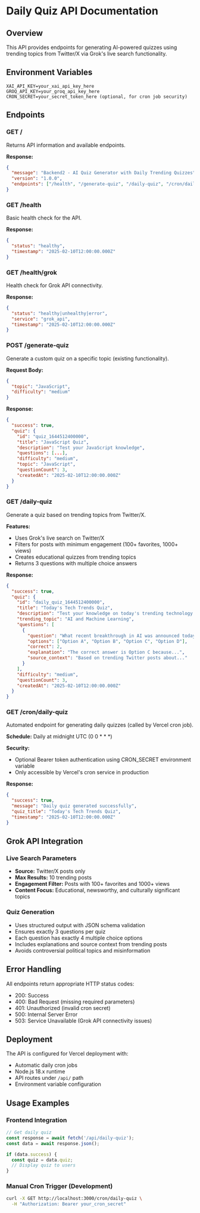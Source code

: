 # Daily Quiz API Documentation

## Overview
This API provides endpoints for generating AI-powered quizzes using trending topics from Twitter/X via Grok's live search functionality.

## Environment Variables
```
XAI_API_KEY=your_xai_api_key_here
GROQ_API_KEY=your_groq_api_key_here
CRON_SECRET=your_secret_token_here (optional, for cron job security)
```

## Endpoints

### GET /
Returns API information and available endpoints.

**Response:**
```json
{
  "message": "Backend2 - AI Quiz Generator with Daily Trending Quizzes",
  "version": "1.0.0",
  "endpoints": ["/health", "/generate-quiz", "/daily-quiz", "/cron/daily-quiz"]
}
```

### GET /health
Basic health check for the API.

**Response:**
```json
{
  "status": "healthy",
  "timestamp": "2025-02-10T12:00:00.000Z"
}
```

### GET /health/grok
Health check for Grok API connectivity.

**Response:**
```json
{
  "status": "healthy|unhealthy|error",
  "service": "grok_api",
  "timestamp": "2025-02-10T12:00:00.000Z"
}
```

### POST /generate-quiz
Generate a custom quiz on a specific topic (existing functionality).

**Request Body:**
```json
{
  "topic": "JavaScript",
  "difficulty": "medium"
}
```

**Response:**
```json
{
  "success": true,
  "quiz": {
    "id": "quiz_1644512400000",
    "title": "JavaScript Quiz",
    "description": "Test your JavaScript knowledge",
    "questions": [...],
    "difficulty": "medium",
    "topic": "JavaScript",
    "questionCount": 3,
    "createdAt": "2025-02-10T12:00:00.000Z"
  }
}
```

### GET /daily-quiz
Generate a quiz based on trending topics from Twitter/X.

**Features:**
- Uses Grok's live search on Twitter/X
- Filters for posts with minimum engagement (100+ favorites, 1000+ views)
- Creates educational quizzes from trending topics
- Returns 3 questions with multiple choice answers

**Response:**
```json
{
  "success": true,
  "quiz": {
    "id": "daily_quiz_1644512400000",
    "title": "Today's Tech Trends Quiz",
    "description": "Test your knowledge on today's trending technology topics",
    "trending_topic": "AI and Machine Learning",
    "questions": [
      {
        "question": "What recent breakthrough in AI was announced today?",
        "options": ["Option A", "Option B", "Option C", "Option D"],
        "correct": 2,
        "explanation": "The correct answer is Option C because...",
        "source_context": "Based on trending Twitter posts about..."
      }
    ],
    "difficulty": "medium",
    "questionCount": 3,
    "createdAt": "2025-02-10T12:00:00.000Z"
  }
}
```

### GET /cron/daily-quiz
Automated endpoint for generating daily quizzes (called by Vercel cron job).

**Schedule:** Daily at midnight UTC (0 0 * * *)

**Security:** 
- Optional Bearer token authentication using CRON_SECRET environment variable
- Only accessible by Vercel's cron service in production

**Response:**
```json
{
  "success": true,
  "message": "Daily quiz generated successfully",
  "quiz_title": "Today's Tech Trends Quiz",
  "timestamp": "2025-02-10T12:00:00.000Z"
}
```

## Grok API Integration

### Live Search Parameters
- **Source:** Twitter/X posts only
- **Max Results:** 10 trending posts
- **Engagement Filter:** Posts with 100+ favorites and 1000+ views
- **Content Focus:** Educational, newsworthy, and culturally significant topics

### Quiz Generation
- Uses structured output with JSON schema validation
- Ensures exactly 3 questions per quiz
- Each question has exactly 4 multiple choice options
- Includes explanations and source context from trending posts
- Avoids controversial political topics and misinformation

## Error Handling
All endpoints return appropriate HTTP status codes:
- 200: Success
- 400: Bad Request (missing required parameters)
- 401: Unauthorized (invalid cron secret)
- 500: Internal Server Error
- 503: Service Unavailable (Grok API connectivity issues)

## Deployment
The API is configured for Vercel deployment with:
- Automatic daily cron jobs
- Node.js 18.x runtime
- API routes under `/api/` path
- Environment variable configuration

## Usage Examples

### Frontend Integration
```javascript
// Get daily quiz
const response = await fetch('/api/daily-quiz');
const data = await response.json();

if (data.success) {
  const quiz = data.quiz;
  // Display quiz to users
}
```

### Manual Cron Trigger (Development)
```bash
curl -X GET http://localhost:3000/cron/daily-quiz \
  -H "Authorization: Bearer your_cron_secret"
```